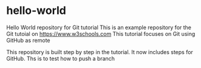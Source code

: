 # hello-world
Hello World repository for Git tutorial
This is an example repository for the Git tutoial on https://www.w3schools.com
This tutorial focuses on Git using GitHub as remote

This repository is built step by step in the tutorial.
It now includes steps for GitHub.
Ths is to test how to push a branch
